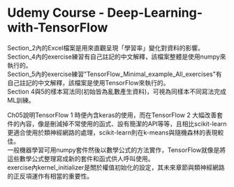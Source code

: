 # Udemy Course - Deep-Learning-with-TensorFlow
 
Section_2內的Excel檔案是用來直觀呈現「學習率」變化對資料的影響。 <br>
Section_4內的exercise練習有自己註記的中文解釋，該檔案整體是使用numpy來執行的。  <br>
Section_5內的exercise練習"TensorFlow_Minimal_example_All_exercises"有自己註記的中文解釋，該檔案是使用TensorFlow來執行的。  <br>
Section 4與5的樣本寫法同(初始皆為亂數產生資料)，可視為同樣本不同寫法完成ML訓練。

Ch05說明TensorFlow 1 時便內含keras的使用，而在TensorFlow 2 大幅改善套件的內容，像是刪減掉不常使用的函式、設有簡潔的API等等，且相比scikit-learn更適合使用於類神經網路的處理，scikit-learn則在k-means與隨機森林的表現較佳。<br>
一般機器學習可用numpy套件然後以數學公式的方法實作，TensorFlow就像是將這些數學公式整理寫成新的套件和函式供人呼叫使用。<br>
exercise內kernel_initializer是關於權值初始化的設定，其未來章節與類神經網路的正反項運作有相當的重要性。